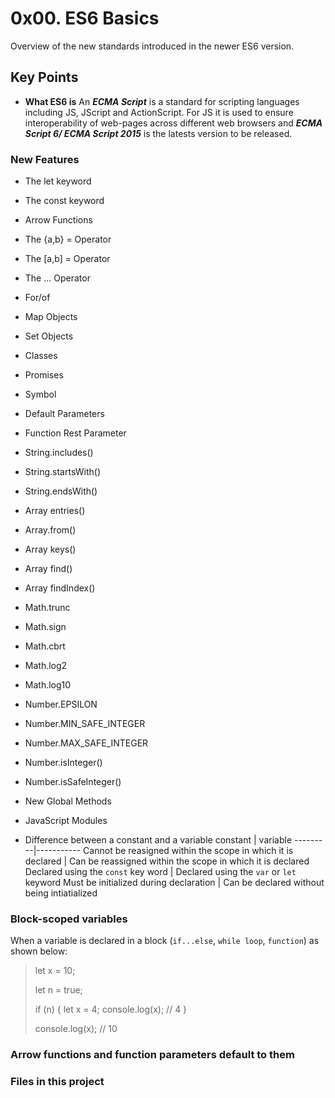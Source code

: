 # 0x00. ES6 Basics
Overview of the new standards introduced in the newer ES6 version.

## Key Points
- **What ES6 is**
An ***ECMA Script*** is a standard for scripting languages including JS, JScript and ActionScript. For JS it is used to ensure interoperability of web-pages across different web browsers and ***ECMA Script 6/ ECMA Script 2015*** is the latests version to be released.

### New Features
- The let keyword
- The const keyword
- Arrow Functions
- The {a,b} = Operator
- The [a,b] = Operator
- The ... Operator
- For/of
- Map Objects
- Set Objects
- Classes
- Promises
- Symbol
- Default Parameters
- Function Rest Parameter
- String.includes()
- String.startsWith()
- String.endsWith()
- Array entries()
- Array.from()
- Array keys()
- Array find()
- Array findIndex()
- Math.trunc
- Math.sign
- Math.cbrt
- Math.log2
- Math.log10
- Number.EPSILON
- Number.MIN_SAFE_INTEGER
- Number.MAX_SAFE_INTEGER
- Number.isInteger()
- Number.isSafeInteger()
- New Global Methods
- JavaScript Modules

- Difference between a constant and a variable
constant | variable
---------|-----------
Cannot be reasigned within the scope in which it is declared | Can be reassigned within the scope in which it is declared
Declared using the ```const``` key word | Declared using the ```var``` or ```let``` keyword
Must be initialized during declaration | Can be declared without being intiatialized

### Block-scoped variables
When a variable is declared in a block (```if...else```, ```while loop```, ```function```) as shown below:
>
> let x = 10;
>
> let n = true;
>
> if (n) {
>   let x = 4;
>   console.log(x); // 4
>}
>
> console.log(x); // 10
>

### Arrow functions and function parameters default to them


### Files in this project


